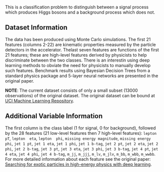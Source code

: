 
This is a classification problem to distinguish between a signal process which produces Higgs bosons and a background process which does not.

## Dataset Information
The data has been produced using Monte Carlo simulations. The first 21 features (columns 2-22) are kinematic properties measured by the particle detectors in the accelerator. Thelast seven features are functions of the first 21 features; these are high-level features derived by physicists to help discriminate between the two classes. There is an interestin using deep learning methods to obviate the need for physicists to manually develop such features. Benchmark results using Bayesian Decision Trees from a standard physics package and 5-layer neural networks are presented in the original paper.

**NOTE**: The current dataset consists of only a small subset (13000 observations) of the original dataset. The original dataset can be bound at [UCI Machine Learning Repository](https://archive.ics.uci.edu/dataset/280/higgs).

## Additional Variable Information
The first column is the class label (1 for signal, 0 for background), followed by the 28 features (21 low-level features then 7 high-level features): ``lepton  pT``, ``lepton  eta``, ``lepton  phi``, ``missing energy magnitude``, ``missing energy phi``, ``jet 1 pt``, ``jet 1 eta``, ``jet 1 phi``, ``jet 1 b-tag``, ``jet 2 pt``, ``jet 2 eta``, ``jet 2 phi``, ``jet 2 b-tag``, ``jet 3 pt``, ``jet 3 eta``, ``jet 3 phi``, ``jet 3 b-tag``, ``jet 4 pt``, ``jet 4 eta``, ``jet 4 phi``, ``jet 4 b-tag``, ``m_jj``, ``m_jjj``, ``m_lv``, ``m_jlv``, ``m_bb``, ``m_wbb``, ``m_wwbb``. For more detailed information about each feature see the original paper: [Searching for exotic particles in high-energy physics with deep learning](https://www.nature.com/articles/ncomms5308).
